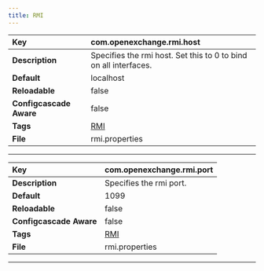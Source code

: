 ```yaml
---
title: RMI
---
```


| __Key__ | com.openexchange.rmi.host |
|:----------------|:--------|
| __Description__ | Specifies the rmi host. Set this to 0 to bind on all interfaces.<br> |
| __Default__ | localhost |
| __Reloadable__ | false |
| __Configcascade Aware__ | false |
| __Tags__ | <a href="https://documentation.open-xchange.com/latest/middleware/configuration/tags/RMI.html">RMI</a> |
| __File__ | rmi.properties |

---
| __Key__ | com.openexchange.rmi.port |
|:----------------|:--------|
| __Description__ | Specifies the rmi port.<br> |
| __Default__ | 1099 |
| __Reloadable__ | false |
| __Configcascade Aware__ | false |
| __Tags__ | <a href="https://documentation.open-xchange.com/latest/middleware/configuration/tags/RMI.html">RMI</a> |
| __File__ | rmi.properties |

---
